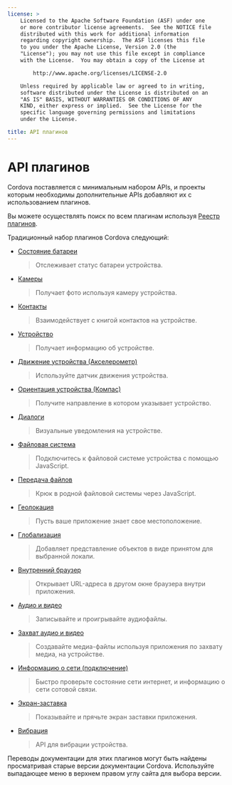 ```yaml
---
license: >
    Licensed to the Apache Software Foundation (ASF) under one
    or more contributor license agreements.  See the NOTICE file
    distributed with this work for additional information
    regarding copyright ownership.  The ASF licenses this file
    to you under the Apache License, Version 2.0 (the
    "License"); you may not use this file except in compliance
    with the License.  You may obtain a copy of the License at

        http://www.apache.org/licenses/LICENSE-2.0

    Unless required by applicable law or agreed to in writing,
    software distributed under the License is distributed on an
    "AS IS" BASIS, WITHOUT WARRANTIES OR CONDITIONS OF ANY
    KIND, either express or implied.  See the License for the
    specific language governing permissions and limitations
    under the License.

title: API плагинов
---
```


# API плагинов

Cordova поставляется с минимальным набором APIs, и проекты которым необходимы дополнительные APIs добавляют их с использованием плагинов.

Вы можете осуществлять поиск по всем плагинам используя [Реестр плагинов][1].

 [1]: http://plugins.cordova.io/

Традиционный набор плагинов Cordova следующий:

*   [Состояние батареи][2]
    
    > Отслеживает статус батареи устройства.

*   [Камеры][3]
    
    > Получает фото используя камеру устройства.

*   [Контакты][4]
    
    > Взаимодействует с книгой контактов на устройстве.

*   [Устройство][5]
    
    > Получает информацию об устройстве.

*   [Движение устройства (Акселерометр)][6]
    
    > Используйте датчик движения устройства.

*   [Ориентация устройства (Компас)][7]
    
    > Получите направление в котором указывает устройство.

*   [Диалоги][8]
    
    > Визуальные уведомления на устройстве.

*   [Файловая система][9]
    
    > Подключитесь к файловой системе устройства с помощью JavaScript.

*   [Передача файлов][10]
    
    > Крюк в родной файловой системы через JavaScript.

*   [Геолокация][11]
    
    > Пусть ваше приложение знает свое местоположение.

*   [Глобализация][12]
    
    > Добавляет представление объектов в виде принятом для выбранной локали.

*   [Внутренний браузер][13]
    
    > Открывает URL-адреса в другом окне браузера внутри приложения.

*   [Аудио и видео][14]
    
    > Записывайте и проигрывайте аудиофайлы.

*   [Захват аудио и видео][15]
    
    > Создавайте медиа-файлы используя приложения по захвату медиа, на устройстве.

*   [Информацию о сети (подключение)][16]
    
    > Быстро проверьте состояние сети интернет, и информацию о сети сотовой связи.

*   [Экран-заставка][17]
    
    > Показывайте и прячьте экран заставки приложения.

*   [Вибрация][18]
    
    > API для вибрации устройства.

 [2]: https://github.com/apache/cordova-plugin-battery-status/blob/master/doc/index.md
 [3]: https://github.com/apache/cordova-plugin-camera/blob/master/doc/index.md
 [4]: https://github.com/apache/cordova-plugin-contacts/blob/master/doc/index.md
 [5]: https://github.com/apache/cordova-plugin-device/blob/master/doc/index.md
 [6]: https://github.com/apache/cordova-plugin-device-motion/blob/master/doc/index.md
 [7]: https://github.com/apache/cordova-plugin-device-orientation/blob/master/doc/index.md
 [8]: https://github.com/apache/cordova-plugin-dialogs/blob/master/doc/index.md
 [9]: https://github.com/apache/cordova-plugin-file/blob/master/doc/index.md
 [10]: https://github.com/apache/cordova-plugin-file-transfer/blob/master/doc/index.md
 [11]: https://github.com/apache/cordova-plugin-geolocation/blob/master/doc/index.md
 [12]: https://github.com/apache/cordova-plugin-globalization/blob/master/doc/index.md
 [13]: https://github.com/apache/cordova-plugin-inappbrowser/blob/master/doc/index.md
 [14]: https://github.com/apache/cordova-plugin-media/blob/master/doc/index.md
 [15]: https://github.com/apache/cordova-plugin-media-capture/blob/master/doc/index.md
 [16]: https://github.com/apache/cordova-plugin-network-information/blob/master/doc/index.md
 [17]: https://github.com/apache/cordova-plugin-splashscreen/blob/master/doc/index.md
 [18]: https://github.com/apache/cordova-plugin-vibration/blob/master/doc/index.md

Переводы документации для этих плагинов могут быть найдены просматривая старые версии документации Cordova. Используйте выпадающее меню в верхнем правом углу сайта для выбора версии.
